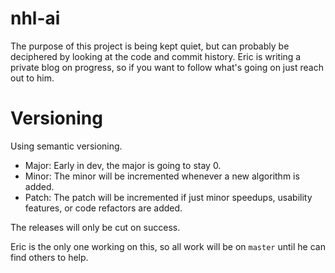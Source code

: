 # nhl-ai

The purpose of this project is being kept quiet, but can probably be deciphered by looking at the code and commit
history. Eric is writing a private blog on progress, so if you want to follow what's going on just reach out to him.


# Versioning

Using semantic versioning.
* Major: Early in dev, the major is going to stay 0.
* Minor: The minor will be incremented whenever a new algorithm is added.
* Patch: The patch will be incremented if just minor speedups, usability features, or code refactors are added.

The releases will only be cut on success.

Eric is the only one working on this, so all work will be on `master` until he can find others to help.
